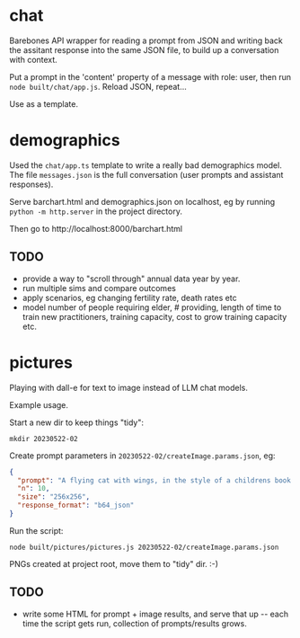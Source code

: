 # chat

Barebones API wrapper for reading a prompt from JSON and writing back the assitant response into the same JSON file, to build up a conversation with context.

Put a prompt in the 'content' property of a message with role: user, then run `node built/chat/app.js`. Reload JSON, repeat...

Use as a template.

# demographics

Used the `chat/app.ts` template to write a really bad demographics model. The file `messages.json` is the full conversation (user prompts and assistant responses).

Serve barchart.html and demographics.json on localhost, eg by running `python -m http.server` in the project directory.

Then go to http://localhost:8000/barchart.html

## TODO

- provide a way to "scroll through" annual data year by year.
- run multiple sims and compare outcomes
- apply scenarios, eg changing fertility rate, death rates etc
- model number of people requiring elder, # providing, length of time to train new practitioners, training capacity, cost to grow training capacity etc.

# pictures

Playing with dall-e for text to image instead of LLM chat models.

Example usage.

Start a new dir to keep things "tidy":

`mkdir 20230522-02`

Create prompt parameters in `20230522-02/createImage.params.json`, eg:

```json
{
  "prompt": "A flying cat with wings, in the style of a childrens book illustrator. Bright colours, simple shapes, acrylic",
  "n": 10,
  "size": "256x256",
  "response_format": "b64_json"
}
```

Run the script:

`node built/pictures/pictures.js 20230522-02/createImage.params.json`

PNGs created at project root, move them to "tidy" dir. :-)

## TODO
- write some HTML for prompt + image results, and serve that up -- each time the script gets run, collection of prompts/results grows.
